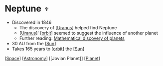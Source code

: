 # Neptune ♆

- Discovered in 1846
  - The discovery of [[Uranus]] helped find Neptune
  - [[Uranus]]' [[orbit]] seemed to suggest the influence of another planet
  - Further reading: [Mathematical discovery of planets](https://mathshistory.st-andrews.ac.uk/HistTopics/Neptune_and_Pluto/)
- 30 AU from the [[Sun]]
- Takes 165 years to [[orbit]] the [[Sun]]

[[Space]] [[Astronomy]] [[Jovian Planet]] [[Planet]]

[//begin]: # "Autogenerated link references for markdown compatibility"
[uranus]: uranus "Uranus ⛢"
[orbit]: orbit "Orbit"
[sun]: sun "Sun"
[space]: space "Space"
[astronomy]: astronomy "Astronomy"
[jovian-planet]: jovian-planet "Jovian Planet"
[planet]: planet "Planet"
[//end]: # "Autogenerated link references"
